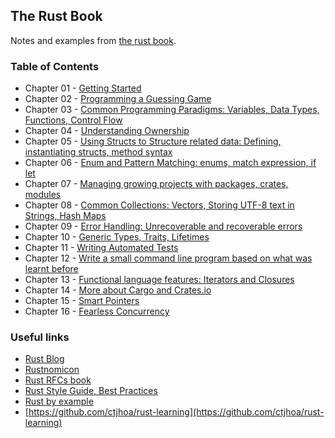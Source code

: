 ## The Rust Book

Notes and examples from [the rust book](https://doc.rust-lang.org/book/).

### Table of Contents

- Chapter 01 - [Getting Started](./ch1/hello_world/src/main.rs)
- Chapter 02 - [Programming a Guessing Game](./ch2/guessing_game/src/main.rs)
- Chapter 03 - [Common Programming Paradigms: Variables, Data Types, Functions, Control Flow](./ch3/README.md)
- Chapter 04 - [Understanding Ownership](./ch4/README.md)
- Chapter 05 - [Using Structs to Structure related data: Defining, instantiating structs, method syntax](./ch5/README.md)
- Chapter 06 - [Enum and Pattern Matching: enums, match expression, if let](./ch6/README.md)
- Chapter 07 - [Managing growing projects with packages, crates, modules](./ch7/module_system/README.md)
- Chapter 08 - [Common Collections: Vectors, Storing UTF-8 text in Strings, Hash Maps](./ch8/collections/README.md)
- Chapter 09 - [Error Handling: Unrecoverable and recoverable errors](./ch9/README.md)
- Chapter 10 - [Generic Types, Traits, Lifetimes](./ch10/README.md)
- Chapter 11 - [Writing Automated Tests](./ch11/README.md)
- Chapter 12 - [Write a small command line program based on what was learnt before](./ch12/minigrep/src/lib.rs)
- Chapter 13 - [Functional language features: Iterators and Closures](./ch13/README.md)
- Chapter 14 - [More about Cargo and Crates.io](./ch14/README.md)
- Chapter 15 - [Smart Pointers](./ch15/README.md)
- Chapter 16 - [Fearless Concurrency](./ch16/README.md)


### Useful links

- [Rust Blog](https://blog.rust-lang.org/)
- [Rustnomicon](https://doc.rust-lang.org/nomicon/)
- [Rust RFCs book](https://rust-lang.github.io/rfcs/introduction.html)
- [Rust Style Guide, Best Practices](https://doc.rust-lang.org/1.0.0/style/README.html)
- [Rust by example](https://doc.rust-lang.org/rust-by-example/)
- [https://github.com/ctjhoa/rust-learning](https://github.com/ctjhoa/rust-learning)
